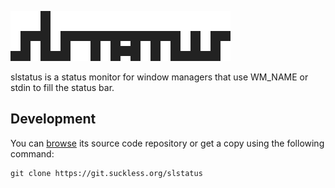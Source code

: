 ![slstatus](slstatus.svg)

slstatus is a status monitor for window managers that use WM\_NAME or stdin
to fill the status bar.

Development
-----------

You can [browse](//git.suckless.org/slstatus) its source code repository
or get a copy using the following command:

	git clone https://git.suckless.org/slstatus
